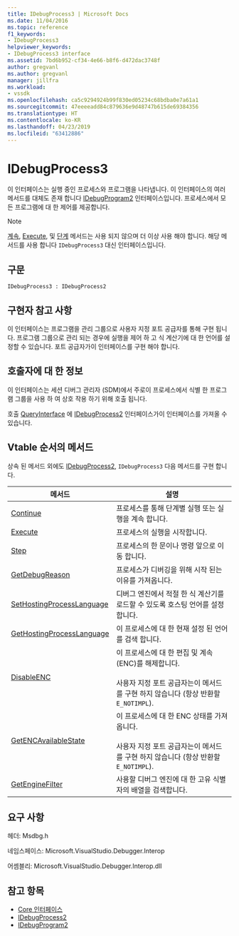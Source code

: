 ```yaml
---
title: IDebugProcess3 | Microsoft Docs
ms.date: 11/04/2016
ms.topic: reference
f1_keywords:
- IDebugProcess3
helpviewer_keywords:
- IDebugProcess3 interface
ms.assetid: 7bd6b952-cf34-4e66-b8f6-d472dac3748f
author: gregvanl
ms.author: gregvanl
manager: jillfra
ms.workload:
- vssdk
ms.openlocfilehash: ca5c9294924b99f830ed05234c68bdba0e7a61a1
ms.sourcegitcommit: 47eeeeadd84c879636e9d48747b615de69384356
ms.translationtype: HT
ms.contentlocale: ko-KR
ms.lasthandoff: 04/23/2019
ms.locfileid: "63412886"
---
```

# <a name="idebugprocess3"></a>IDebugProcess3
이 인터페이스는 실행 중인 프로세스와 프로그램을 나타냅니다. 이 인터페이스의 여러 메서드를 대체도 존재 합니다 [IDebugProgram2](../../../extensibility/debugger/reference/idebugprogram2.md) 인터페이스입니다. 프로세스에서 모든 프로그램에 대 한 제어를 제공합니다.

> [!NOTE]
> [계속](../../../extensibility/debugger/reference/idebugprogram2-continue.md), [Execute](../../../extensibility/debugger/reference/idebugprogram2-execute.md), 및 [단계](../../../extensibility/debugger/reference/idebugprogram2-step.md) 메서드는 사용 되지 않으며 더 이상 사용 해야 합니다. 해당 메서드를 사용 합니다 `IDebugProcess3` 대신 인터페이스입니다.

## <a name="syntax"></a>구문

```
IDebugProcess3 : IDebugProcess2
```

## <a name="notes-for-implementers"></a>구현자 참고 사항
 이 인터페이스는 프로그램을 관리 그룹으로 사용자 지정 포트 공급자를 통해 구현 됩니다. 프로그램 그룹으로 관리 되는 경우에 실행을 제어 하 고 식 계산기에 대 한 언어를 설정할 수 있습니다. 포트 공급자가이 인터페이스를 구현 해야 합니다.

## <a name="notes-for-callers"></a>호출자에 대 한 정보
 이 인터페이스는 세션 디버그 관리자 (SDM)에서 주로이 프로세스에서 식별 한 프로그램 그룹을 사용 하 여 상호 작용 하기 위해 호출 됩니다.

 호출 [QueryInterface](/cpp/atl/queryinterface) 에 [IDebugProcess2](../../../extensibility/debugger/reference/idebugprocess2.md) 인터페이스가이 인터페이스를 가져올 수 있습니다.

## <a name="methods-in-vtable-order"></a>Vtable 순서의 메서드
 상속 된 메서드 외에도 [IDebugProcess2](../../../extensibility/debugger/reference/idebugprocess2.md), `IDebugProcess3` 다음 메서드를 구현 합니다.

|메서드|설명|
|------------|-----------------|
|[Continue](../../../extensibility/debugger/reference/idebugprocess3-continue.md)|프로세스를 통해 단계별 실행 또는 실행을 계속 합니다.|
|[Execute](../../../extensibility/debugger/reference/idebugprocess3-execute.md)|프로세스의 실행을 시작합니다.|
|[Step](../../../extensibility/debugger/reference/idebugprocess3-step.md)|프로세스의 한 문이나 명령 앞으로 이동 합니다.|
|[GetDebugReason](../../../extensibility/debugger/reference/idebugprocess3-getdebugreason.md)|프로세스가 디버깅을 위해 시작 된는 이유를 가져옵니다.|
|[SetHostingProcessLanguage](../../../extensibility/debugger/reference/idebugprocess3-sethostingprocesslanguage.md)|디버그 엔진에서 적절 한 식 계산기를 로드할 수 있도록 호스팅 언어를 설정 합니다.|
|[GetHostingProcessLanguage](../../../extensibility/debugger/reference/idebugprocess3-gethostingprocesslanguage.md)|이 프로세스에 대 한 현재 설정 된 언어를 검색 합니다.|
|[DisableENC](../../../extensibility/debugger/reference/idebugprocess3-disableenc.md)|이 프로세스에 대 한 편집 및 계속 (ENC)를 해제합니다.<br /><br /> 사용자 지정 포트 공급자는이 메서드를 구현 하지 않습니다 (항상 반환할 `E_NOTIMPL`).|
|[GetENCAvailableState](../../../extensibility/debugger/reference/idebugprocess3-getencavailablestate.md)|이 프로세스에 대 한 ENC 상태를 가져옵니다.<br /><br /> 사용자 지정 포트 공급자는이 메서드를 구현 하지 않습니다 (항상 반환할 `E_NOTIMPL`).|
|[GetEngineFilter](../../../extensibility/debugger/reference/idebugprocess3-getenginefilter.md)|사용할 디버그 엔진에 대 한 고유 식별자의 배열을 검색합니다.|

## <a name="requirements"></a>요구 사항
 헤더: Msdbg.h

 네임스페이스: Microsoft.VisualStudio.Debugger.Interop

 어셈블리: Microsoft.VisualStudio.Debugger.Interop.dll

## <a name="see-also"></a>참고 항목
- [Core 인터페이스](../../../extensibility/debugger/reference/core-interfaces.md)
- [IDebugProcess2](../../../extensibility/debugger/reference/idebugprocess2.md)
- [IDebugProgram2](../../../extensibility/debugger/reference/idebugprogram2.md)